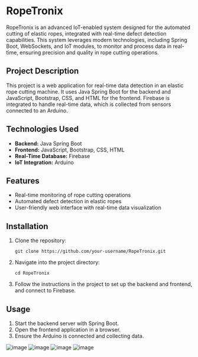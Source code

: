   <h1>RopeTronix</h1>
    <p>RopeTronix is an advanced IoT-enabled system designed for the automated cutting of elastic ropes, integrated with real-time defect detection capabilities. This system leverages modern technologies, including Spring Boot, WebSockets, and IoT modules, to monitor and process data in real-time, ensuring precision and quality in rope cutting operations.</p>
    <h2>Project Description</h2>
    <p>This project is a web application for real-time data detection in an elastic rope cutting machine. It uses Java Spring Boot for the backend and JavaScript, Bootstrap, CSS, and HTML for the frontend. Firebase is integrated to handle real-time data, which is collected from sensors connected to an Arduino.</p>
    <h2>Technologies Used</h2>
    <ul>
        <li><strong>Backend:</strong> Java Spring Boot</li>
        <li><strong>Frontend:</strong> JavaScript, Bootstrap, CSS, HTML</li>
        <li><strong>Real-Time Database:</strong> Firebase</li>
        <li><strong>IoT Integration:</strong> Arduino</li>
    </ul>

  <h2>Features</h2>
    <ul>
        <li>Real-time monitoring of rope cutting operations</li>
        <li>Automated defect detection in elastic ropes</li>
        <li>User-friendly web interface with real-time data visualization</li>
    </ul>

  <h2>Installation</h2>
    <ol>
        <li>Clone the repository:
            <pre><code>git clone https://github.com/your-username/RopeTronix.git</code></pre>
        </li>
        <li>Navigate into the project directory:
            <pre><code>cd RopeTronix</code></pre>
        </li>
        <li>Follow the instructions in the project to set up the backend and frontend, and connect to Firebase.</li>
    </ol>

   <h2>Usage</h2>
    <ol>
        <li>Start the backend server with Spring Boot.</li>
        <li>Open the frontend application in a browser.</li>
        <li>Ensure the Arduino is connected and collecting data.</li>
    </ol>


![image](https://github.com/user-attachments/assets/432350c5-823d-40ec-b373-c66f93b933a3)
![image](https://github.com/user-attachments/assets/9e85b1eb-2556-4dcb-83ce-2de20dd3e842)
![image](https://github.com/user-attachments/assets/6b58bb39-bfe9-4f84-a447-54983f0296d1)
![image](https://github.com/user-attachments/assets/dab9753d-8b89-4568-b5b7-367e78046bf8)



